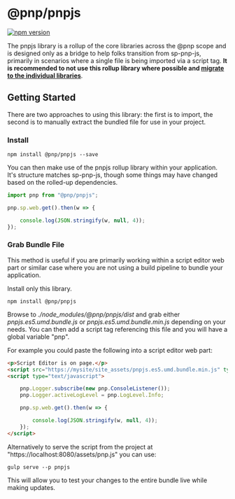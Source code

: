 # @pnp/pnpjs

[![npm version](https://badge.fury.io/js/%40pnp%2Fpnpjs.svg)](https://badge.fury.io/js/%40pnp%2Fpnpjs)

The pnpjs library is a rollup of the core libraries across the @pnp scope and is designed only as a bridge to help folks transition from sp-pnp-js, primarily 
in scenarios where a single file is being imported via a script tag. **It is recommended to not use this rollup library where possible and [migrate to the 
individual libraries](../../documentation/transition-guide.md)**.

## Getting Started

There are two approaches to using this library: the first is to import, the second is to manually extract the bundled file for use in your project.

### Install

`npm install @pnp/pnpjs --save`

You can then make use of the pnpjs rollup library within your application. It's structure matches sp-pnp-js, though some things may have changed based on the rolled-up dependencies.

```TypeScript
import pnp from "@pnp/pnpjs";

pnp.sp.web.get().then(w => {

    console.log(JSON.stringify(w, null, 4));
});
```

### Grab Bundle File

This method is useful if you are primarily working within a script editor web part or similar case where you are not using a build pipeline to bundle your application.

Install only this library.

`npm install @pnp/pnpjs`

Browse to _./node_modules/@pnp/pnpjs/dist_ and grab either _pnpjs.es5.umd.bundle.js_ or _pnpjs.es5.umd.bundle.min.js_ depending on your needs. You can then add a script tag referencing this file and you will have a global variable "pnp".

For example you could paste the following into a script editor web part:

```HTML
<p>Script Editor is on page.</p>
<script src="https://mysite/site_assets/pnpjs.es5.umd.bundle.min.js" type="text/javascript"></script>
<script type="text/javascript">

    pnp.Logger.subscribe(new pnp.ConsoleListener());
    pnp.Logger.activeLogLevel = pnp.LogLevel.Info;

    pnp.sp.web.get().then(w => {

        console.log(JSON.stringify(w, null, 4));
    });
</script>
```

Alternatively to serve the script from the project at "https://localhost:8080/assets/pnp.js" you can use:

`gulp serve --p pnpjs`

This will allow you to test your changes to the entire bundle live while making updates.

